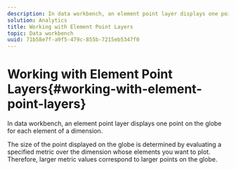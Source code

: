 ```yaml
---
description: In data workbench, an element point layer displays one point on the globe for each element of a dimension.
solution: Analytics
title: Working with Element Point Layers
topic: Data workbench
uuid: 71b58e7f-a9f5-479c-855b-7215eb5347f0
---
```


# Working with Element Point Layers{#working-with-element-point-layers}

In data workbench, an element point layer displays one point on the globe for each element of a dimension.

 The size of the point displayed on the globe is determined by evaluating a specified metric over the dimension whose elements you want to plot. Therefore, larger metric values correspond to larger points on the globe. 
